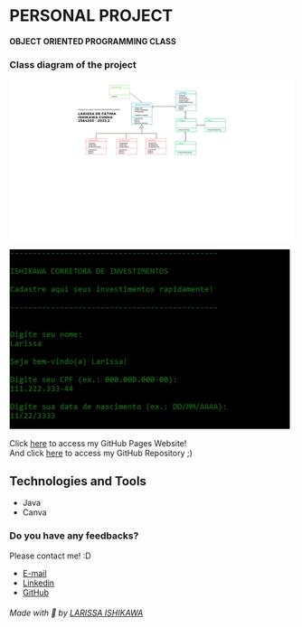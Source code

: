 # PERSONAL PROJECT
#### OBJECT ORIENTED PROGRAMMING CLASS

### Class diagram of the project
![preview](assets/diagramaDeClasses.png)

![preview](assets/preview.jpg)


Click [here](https://larissaiishikawa.github.io/)  to access my GitHub Pages Website!  
And click [here](https://github.com/larissaiishikawa/) to access my GitHub Repository ;)

## Technologies and Tools
- Java
- Canva

### Do you have any feedbacks?
Please contact me! :D

- [E-mail](mailto:l.ishikawacunha@gmail.com)
- [Linkedin](https://www.linkedin.com/in/larissaishikawacunha/)
- [GitHub](https://github.com/larissaiishikawa)  


###### Made with 🤍 by [LARISSA ISHIKAWA](https://github.com/larissaiishikawa)